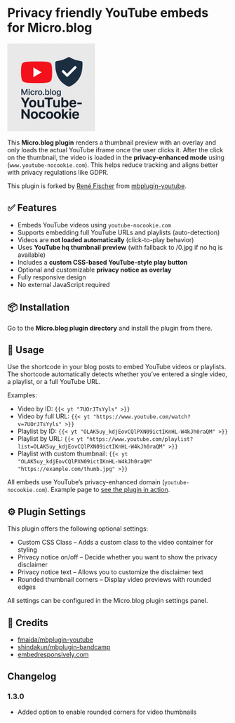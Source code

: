 # Privacy friendly YouTube embeds for Micro.blog

<img src="yt-nocookie-logo.png" alt="YouTube Nocookie Plugin Logo" width="200">

This **Micro.blog plugin** renders a thumbnail preview with an overlay and only loads the actual YouTube iframe once the user clicks it. After the click on the thumbnail, the video is loaded in the **privacy-enhanced mode** using (`www.youtube-nocookie.com`). This helps reduce tracking and aligns better with privacy regulations like GDPR.

This plugin is forked by [René Fischer](https://fischr.org) from [mbplugin-youtube](https://github.com/fmaida/mbplugin-youtube).

## ✅ Features
- Embeds YouTube videos using `youtube-nocookie.com`
- Supports embedding full YouTube URLs and playlists (auto-detection)
- Videos are **not loaded automatically** (click-to-play behavior)
- Uses **YouTube hq thumbnail preview** (with fallback to /0.jpg if no hq is available)
- Includes a **custom CSS-based YouTube-style play button**
- Optional and customizable **privacy notice as overlay**
- Fully responsive design
- No external JavaScript required

## 📦 Installation
Go to the **Micro.blog plugin directory** and install the plugin from there.

## 📝 Usage
Use the shortcode in your blog posts to embed YouTube videos or playlists. The shortcode automatically detects whether you’ve entered a single video, a playlist, or a full YouTube URL.

Examples:
- Video by ID: `{{< yt "7UOrJTsYyls" >}}`
- Video by full URL: `{{< yt "https://www.youtube.com/watch?v=7UOrJTsYyls" >}}`
- Playlist by ID: `{{< yt "OLAK5uy_kdjEovCQlPXN09ictIKnHL-W4kJh0raQM" >}}`
- Playlist by URL: `{{< yt "https://www.youtube.com/playlist?list=OLAK5uy_kdjEovCQlPXN09ictIKnHL-W4kJh0raQM" >}}`
- Playlist with custom thumbnail: `{{< yt "OLAK5uy_kdjEovCQlPXN09ictIKnHL-W4kJh0raQM" "https://example.com/thumb.jpg" >}}`

All embeds use YouTube’s privacy-enhanced domain (`youtube-nocookie.com`).
Example page to [see the plugin in action](https://fischr.org/2018/08/26/gardasee-again/).

## ⚙️ Plugin Settings

This plugin offers the following optional settings:
- Custom CSS Class – Adds a custom class to the video container for styling
- Privacy notice on/off – Decide whether you want to show the privacy disclaimer
- Privacy notice text – Allows you to customize the disclaimer text
- Rounded thumbnail corners – Display video previews with rounded edges

All settings can be configured in the Micro.blog plugin settings panel.

## 🙏 Credits

- [fmaida/mbplugin-youtube](https://github.com/fmaida/mbplugin-youtube)
- [shindakun/mbplugin-bandcamp](https://github.com/shindakun/mbplugin-bandcamp)
- [embedresponsively.com](http://embedresponsively.com)

## Changelog

### 1.3.0
- Added option to enable rounded corners for video thumbnails
